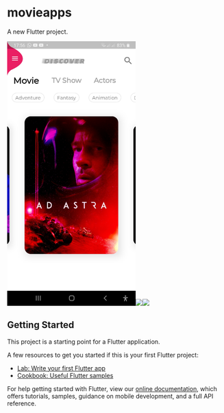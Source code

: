# movieapps

A new Flutter project.

<img src="https://raw.githubusercontent.com/nabang97/movieapps/master/display/Screenshot_20200521-175615.jpg" width="300"><img src="https://drive.google.com/uc?id=1AU7oboZBD0ypUJRWgT_zRD1n_UleCR3w" width="300"><img src="https://drive.google.com/uc?id=1AZzYSV7-ICmJJcVgmHBVSY1qDq7H_fmt" width="300">
## Getting Started

This project is a starting point for a Flutter application.

A few resources to get you started if this is your first Flutter project:

- [Lab: Write your first Flutter app](https://flutter.dev/docs/get-started/codelab)
- [Cookbook: Useful Flutter samples](https://flutter.dev/docs/cookbook)

For help getting started with Flutter, view our
[online documentation](https://flutter.dev/docs), which offers tutorials,
samples, guidance on mobile development, and a full API reference.

